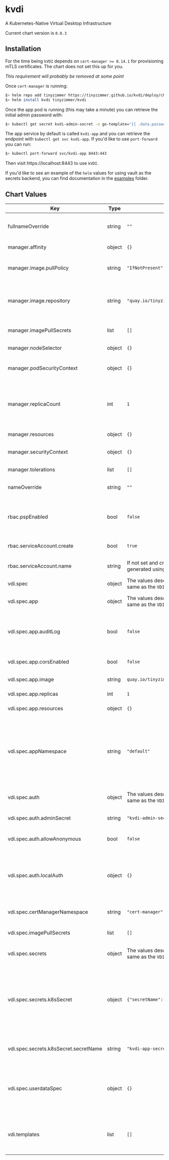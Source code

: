 kvdi
====
A Kubernetes-Native Virtual Desktop Infrastructure

Current chart version is `0.0.3`



## Installation

For the time being `kVDI` depends on `cert-manager >= 0.14.1` for provisioning mTLS certificates.
The chart does not set this up for you.

_This requirement will probably be removed at some point_

Once `cert-manager` is running:

```bash
$> helm repo add tinyzimmer https://tinyzimmer.github.io/kvdi/deploy/charts
$> helm install kvdi tinyzimmer/kvdi
```

Once the app pod is running (this may take a minute) you can retrieve the initial admin password with:

```bash
$> kubectl get secret kvdi-admin-secret -o go-template="{{ .data.password }}" | base64 -d && echo
```

The app service by default is called `kvdi-app` and you can retrieve the endpoint with `kubectl get svc kvdi-app`.
If you'd like to use `port-forward` you can run:

```bash
$> kubectl port-forward svc/kvdi-app 8443:443
```

Then visit https://localhost:8443 to use `kVDI`.

If you'd like to see an example of the `helm` values for using vault as the secrets backend,
you can find documentation in the [examples](../../examples/example-vault-helm-values.yaml) folder.



## Chart Values

| Key | Type | Default | Description |
|-----|------|---------|-------------|
| fullnameOverride | string | `""` | A full name override for resources created by the chart. |
| manager.affinity | object | `{}` | Node affinity for the manager pod. |
| manager.image.pullPolicy | string | `"IfNotPresent"` | The `ImagePullPolicy` to use for the manager pod. |
| manager.image.repository | string | `"quay.io/tinyzimmer/kvdi"` | The repository to pull the manager image from. The tag is assumed to be `manager-<chart_version>`. |
| manager.imagePullSecrets | list | `[]` | Image pull secrets for the manager pod. |
| manager.nodeSelector | object | `{}` | Node selectors for the manager pod. |
| manager.podSecurityContext | object | `{}` | The `PodSecurityContext` for the manager pod. |
| manager.replicaCount | int | `1` | The number of manager replicas to run. If more than one is set, they will run in active/standby mode. |
| manager.resources | object | `{}` | Resource limits for the manager pod. |
| manager.securityContext | object | `{}` | The container security context for the manager pod. |
| manager.tolerations | list | `[]` | Node tolerations for the manager pod. |
| nameOverride | string | `""` | A name override for resources created by the chart. |
| rbac.pspEnabled | bool | `false` | Specifies whether to create `PodSecurityPolicies` for the manager to use when booting desktops. |
| rbac.serviceAccount.create | bool | `true` | Specifies whether a `ServiceAccount` should be created. |
| rbac.serviceAccount.name | string | If not set and create is true, a name is generated using the fullname template. | The name of the `ServiceAccount` to use. |
| vdi.spec | object | The values described below are the same as the `VDICluster` CRD defaults. | The `VDICluster` spec. |
| vdi.spec.app | object | The values described below are the same as the `VDICluster` CRD defaults. | App level configurations for `kVDI`. |
| vdi.spec.app.auditLog | bool | `false` | Enables a detailed audit log of API events. At the moment, these just get logged to stdout on the app instance. |
| vdi.spec.app.corsEnabled | bool | `false` | Enables CORS headers in API responses. |
| vdi.spec.app.image | string | `quay.io/tinyzimmer/kvdi:app-${VERSION}` | The image to use for app pods. |
| vdi.spec.app.replicas | int | `1` | The number of app replicas to run. |
| vdi.spec.app.resources | object | `{}` | Resource limits for the app pods. |
| vdi.spec.appNamespace | string | `"default"` | The namespace where the `kvdi` app will run. This is different than the chart namespace. The chart lays down the manager and a VDI configuration, and the manager takes care of the rest. |
| vdi.spec.auth | object | The values described below are the same as the `VDICluster` CRD defaults. | Authentication configurations for `kVDI`. |
| vdi.spec.auth.adminSecret | string | `"kvdi-admin-secret"` | The secret to store the generated admin password in. |
| vdi.spec.auth.allowAnonymous | bool | `false` | Allow anonymous users to launch and use desktops. |
| vdi.spec.auth.localAuth | object | `{}` | Use local-auth for the authentication backend. This is currently the only supported auth provider, however more may come in the future. |
| vdi.spec.certManagerNamespace | string | `"cert-manager"` | The namespace where `cert-manager` is running. |
| vdi.spec.imagePullSecrets | list | `[]` | Image pull secrets to use for app containers. |
| vdi.spec.secrets | object | The values described below are the same as the `VDICluster` CRD defaults. | Secret storage configurations for `kVDI`. |
| vdi.spec.secrets.k8sSecret | object | `{"secretName":"kvdi-app-secrets"}` | Use the Kubernetes secret storage backend. This is the default if no other configuration is provided. For now, see the API reference for what to use in place of these values if using a different backend. |
| vdi.spec.secrets.k8sSecret.secretName | string | `"kvdi-app-secrets"` | The name of the Kubernetes `Secret`. backing the secret storage. |
| vdi.spec.userdataSpec | object | `{}` | If configured, enables userdata persistence with the given PVC spec. Every user will receive their own PV with the provided configuration. |
| vdi.templates | list | `[]` | Not implemented in the chart yet. This will be a place to preload desktop-templates into the cluster. |

